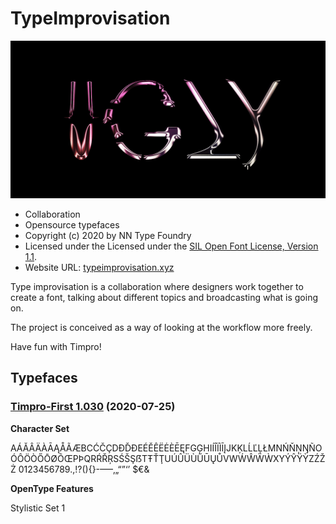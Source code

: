 # TypeImprovisation

![](https://github.com/nnedashkovsky/typeimprovisation/blob/master/img/timpro_first_ugly.jpg)

- Collaboration
- Opensource typefaces
- Copyright (c) 2020 by NN Type Foundry
- Licensed under the Licensed under the [SIL Open Font License, Version 1.1](./LICENSE.txt).
- Website URL: [typeimprovisation.xyz](www.typeimprovisation.xyz)

Type improvisation is a collaboration where designers work together to create a font, talking about different topics and broadcasting what is going on.

The project is conceived as a way of looking at the workflow more freely.

Have fun with Timpro!

## Typefaces

### [Timpro-First 1.030](https://github.com/nnedashkovsky/typeimprovisation/tree/master/TimproFirst) (2020-07-25)
**Character Set**

AÁĂÂÄÀĀĄÅÃÆBCĆČÇDÐĎĐEÉĚÊËĖÈĒĘFGĢHIÍÎÏÌĪĮJKĶLĹĽĻŁMNŃŇŅŊÑOÓÔÖÒŐŌØÕŒPÞQRŔŘŖSŚŠŞẞTŦŤŢUÚÛÜÙŰŪŲŮVWẂŴẄẀXYÝŶŸỲZŹŽŻ
0123456789.,!?(){}-–—‚„“”‘’ $€&

**OpenType Features**

Stylistic Set 1
